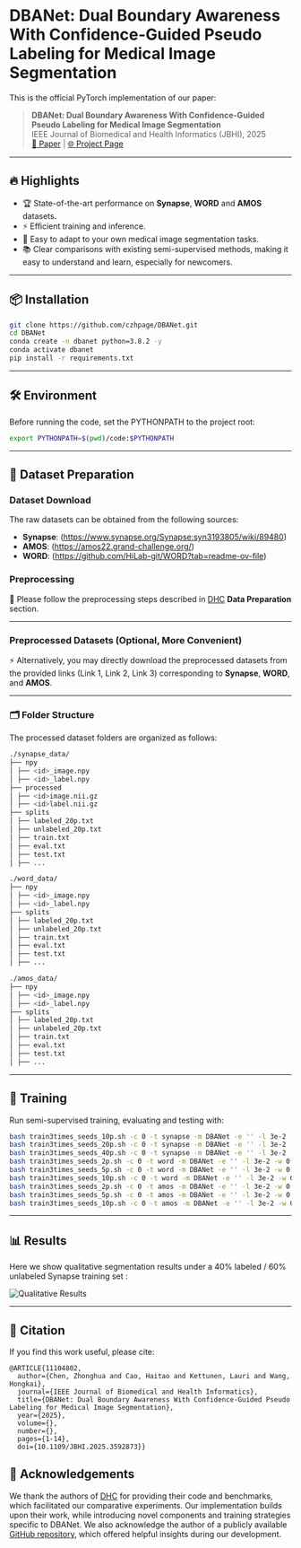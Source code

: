 # DBANet: Dual Boundary Awareness With Confidence-Guided Pseudo Labeling for Medical Image Segmentation 

This is the official PyTorch implementation of our paper:

> **DBANet: Dual Boundary Awareness With Confidence-Guided Pseudo Labeling for Medical Image Segmentation**  
> IEEE Journal of Biomedical and Health Informatics (JBHI), 2025  
> [📄 Paper](https://ieeexplore.ieee.org/document/11104802) | [🌐 Project Page](https://github.com/czhpage/DBANet)

---

## 🔥 Highlights
- 🏆 State-of-the-art performance on **Synapse**, **WORD** and **AMOS** datasets.  
- ⚡ Efficient training and inference.  
- 🔧 Easy to adapt to your own medical image segmentation tasks.
- 📚 Clear comparisons with existing semi-supervised methods, making it easy to understand and learn, especially for newcomers.

---

## 📦 Installation
```bash
git clone https://github.com/czhpage/DBANet.git
cd DBANet
conda create -n dbanet python=3.8.2 -y
conda activate dbanet
pip install -r requirements.txt
```

---

## 🛠 Environment

Before running the code, set the PYTHONPATH to the project root:

```bash
export PYTHONPATH=$(pwd)/code:$PYTHONPATH
```
---

## 📂 Dataset Preparation  

### Dataset Download
The raw datasets can be obtained from the following sources:  
- **Synapse**: (https://www.synapse.org/Synapse:syn3193805/wiki/89480)  
- **AMOS**: (https://amos22.grand-challenge.org/)  
- **WORD**: (https://github.com/HiLab-git/WORD?tab=readme-ov-file)  

### Preprocessing
📌 Please follow the preprocessing steps described in [DHC](https://github.com/xmed-lab/DHC) **Data Preparation** section.  

---

### Preprocessed Datasets (Optional, More Convenient)
⚡ Alternatively, you may directly download the preprocessed datasets from the provided links (Link 1, Link 2, Link 3) corresponding to **Synapse**, **WORD**, and **AMOS**.  

---

### 🗂 Folder Structure
The processed dataset folders are organized as follows:  
```bash
./synapse_data/
├── npy
│ ├── <id>_image.npy
│ ├── <id>_label.npy
├── processed
│ ├── <id>image.nii.gz
│ ├── <id>label.nii.gz
├── splits
│ ├── labeled_20p.txt
│ ├── unlabeled_20p.txt
│ ├── train.txt
│ ├── eval.txt
│ ├── test.txt
│ ├── ...

./word_data/
├── npy
│ ├── <id>_image.npy
│ ├── <id>_label.npy
├── splits
│ ├── labeled_20p.txt
│ ├── unlabeled_20p.txt
│ ├── train.txt
│ ├── eval.txt
│ ├── test.txt
│ ├── ...

./amos_data/
├── npy
│ ├── <id>_image.npy
│ ├── <id>_label.npy
├── splits
│ ├── labeled_20p.txt
│ ├── unlabeled_20p.txt
│ ├── train.txt
│ ├── eval.txt
│ ├── test.txt
│ ├── ...
```

---

## 🚀 Training
Run semi-supervised training, evaluating and testing with:
```bash
bash train3times_seeds_10p.sh -c 0 -t synapse -m DBANet -e '' -l 3e-2 -w 0.1
bash train3times_seeds_20p.sh -c 0 -t synapse -m DBANet -e '' -l 3e-2 -w 0.1
bash train3times_seeds_40p.sh -c 0 -t synapse -m DBANet -e '' -l 3e-2 -w 0.1
bash train3times_seeds_2p.sh -c 0 -t word -m DBANet -e '' -l 3e-2 -w 0.1
bash train3times_seeds_5p.sh -c 0 -t word -m DBANet -e '' -l 3e-2 -w 0.1
bash train3times_seeds_10p.sh -c 0 -t word -m DBANet -e '' -l 3e-2 -w 0.1
bash train3times_seeds_2p.sh -c 0 -t amos -m DBANet -e '' -l 3e-2 -w 0.1
bash train3times_seeds_5p.sh -c 0 -t amos -m DBANet -e '' -l 3e-2 -w 0.1
bash train3times_seeds_10p.sh -c 0 -t amos -m DBANet -e '' -l 3e-2 -w 0.1

```

---
## 📊 Results

Here we show qualitative segmentation results under a 40% labeled / 60% unlabeled Synapse training set :

![Qualitative Results](images/Visualization.png)

---

## 📖 Citation

If you find this work useful, please cite:
```
@ARTICLE{11104802,
  author={Chen, Zhonghua and Cao, Haitao and Kettunen, Lauri and Wang, Hongkai},
  journal={IEEE Journal of Biomedical and Health Informatics}, 
  title={DBANet: Dual Boundary Awareness With Confidence-Guided Pseudo Labeling for Medical Image Segmentation}, 
  year={2025},
  volume={},
  number={},
  pages={1-14},
  doi={10.1109/JBHI.2025.3592873}}
```

## 🤝 Acknowledgements

We thank the authors of [DHC](https://github.com/xmed-lab/DHC) for providing their code and benchmarks, which facilitated our comparative experiments. Our implementation builds upon their work, while introducing novel components and training strategies specific to DBANet. We also acknowledge the author of a publicly available [GitHub repository](https://github.com/yiskw713/boundary_loss_for_remote_sensing), which offered helpful insights during our development.
